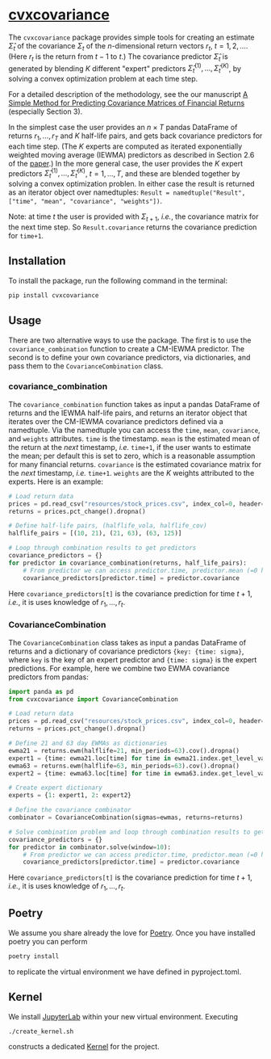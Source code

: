 # [cvxcovariance](http://www.cvxgrp.org/cov_pred_finance)

The `cvxcovariance` package
provides simple tools for creating an estimate $\hat\Sigma_t$ of the covariance $\Sigma_t$ of the $n$-dimensional return vectors $r_t$, $t=1,2,\ldots$. (Here $r_t$ is the return from $t-1$ to $t$.) The covariance predictor $\hat\Sigma_t$ is generated by blending $K$ different "expert" predictors $\hat\Sigma_t^{(1)},\ldots,\hat\Sigma_t^{(K)}$, by solving a convex optimization problem at each time step.

For a detailed description of the methodology, see the our manuscript [A Simple Method for Predicting
Covariance Matrices of Financial Returns](https://web.stanford.edu/~boyd/papers/cov_pred_finance.html) (especially Section 3).

In the simplest case the user provides an $n\times T$ pandas DataFrame
of returns $r_1,\ldots,r_T$ and $K$ half-life pairs, and gets back covariance predictors for each time
step. (The $K$ experts are computed as iterated exponentially weighted moving average (IEWMA) predictors as described in Section 2.6 of the [paper](https://web.stanford.edu/~boyd/papers/cov_pred_finance.html).) In the more general case, the user provides the $K$ expert predictors $\hat\Sigma_t^{(1)},\ldots,\hat\Sigma_t^{(K)}$, $t=1,\ldots,T$, and these are blended together by solving a convex optimization problen. In either case the result is returned as an iterator object over namedtuples: `Result = namedtuple("Result", ["time", "mean", "covariance", "weights"])`.


Note: at time $t$ the user is provided with $\Sigma_{t+1}$,
$\textit{i.e.}$, the covariance matrix for the next time step. So `Result.covariance` returns the covariance prediction for `time+1`.

## Installation
To install the package, run the following command in the terminal:

```bash
pip install cvxcovariance
```

## Usage
There are two alternative ways to use the package. The first is to use the
`covariance_combination`
 function to create a CM-IEWMA predictor. The
second is to define your own covariance predictors, via dictionaries, and pass
them to the `CovarianceCombination` class.

### covariance_combination
The `covariance_combination` function takes as input a pandas DataFrame of
returns and the IEWMA half-life pairs, and returns an iterator object that
iterates over the CM-IEWMA covariance predictors defined via a namedtuple. Via the namedtuple you can access the `time`, `mean`, `covariance`, and `weights` attributes. `time` is the timestamp. `mean` is the estimated mean of the return at the $\textit{next}$ timestamp, $\textit{i.e.}$ `time+1`, if the user wants to estimate the mean; per default this is set to zero, which is a reasonable assumption for many financial returns. `covariance` is the estimated covariance matrix for the $\textit{next}$ timestamp, $\textit{i.e.}$ `time+1`. `weights` are the $K$ weights attributed to the experts. Here is an example:
    
```python
# Load return data
prices = pd.read_csv("resources/stock_prices.csv", index_col=0, header=0, parse_dates=True).ffill()
returns = prices.pct_change().dropna()

# Define half-life pairs, (halflife_vola, halflife_cov)
halflife_pairs = [(10, 21), (21, 63), (63, 125)]

# Loop through combination results to get predictors
covariance_predictors = {}
for predictor in covariance_combination(returns, half_life_pairs):
    # From predictor we can access predictor.time, predictor.mean (=0 here), predictor.covariance, and predictor.weights
    covariance_predictors[predictor.time] = predictor.covariance
```
Here `covariance_predictors[t]` is the covariance prediction for time $t+1$, $\textit{i.e.}$, it is uses knowledge of $r_1,\ldots,r_t$.

### CovarianceCombination
The `CovarianceCombination` class takes as input a pandas DataFrame of
returns and a dictionary of covariance predictors `{key: {time:
sigma}`, where `key` is the key of an expert predictor and `{time:
sigma}` is the expert predictions. For example, here we combine two EWMA covariance predictors from pandas:

```python
import panda as pd
from cvxcovariance import CovarianceCombination

# Load return data
prices = pd.read_csv("resources/stock_prices.csv", index_col=0, header=0, parse_dates=True).ffill()
returns = prices.pct_change().dropna()

# Define 21 and 63 day EWMAs as dictionaries
ewma21 = returns.ewm(halflife=21, min_periods=63).cov().dropna()
expert1 = {time: ewma21.loc[time] for time in ewma21.index.get_level_values(0).unique()}
ewma63 = returns.ewm(halflife=63, min_periods=63).cov().dropna()
expert2 = {time: ewma63.loc[time] for time in ewma63.index.get_level_values(0).unique()}

# Create expert dictionary
experts = {1: expert1, 2: expert2}

# Define the covariance combinator 
combinator = CovarianceCombination(sigmas=ewmas, returns=returns)

# Solve combination problem and loop through combination results to get predictors
covariance_predictors = {}
for predictor in combinator.solve(window=10):
    # From predictor we can access predictor.time, predictor.mean (=0 here), predictor.covariance, and predictor.weights
    covariance_predictors[predictor.time] = predictor.covariance
```
Here `covariance_predictors[t]` is the covariance prediction for time $t+1$, $\textit{i.e.}$, it is uses knowledge of $r_1,\ldots,r_t$.

## Poetry

We assume you share already the love for [Poetry](https://python-poetry.org).
Once you have installed poetry you can perform

```bash
poetry install
```

to replicate the virtual environment we have defined in pyproject.toml.

## Kernel

We install [JupyterLab](https://jupyter.org) within your new virtual
environment. Executing

```bash
./create_kernel.sh
```

constructs a dedicated
[Kernel](https://docs.jupyter.org/en/latest/projects/kernels.html) for the
project.


